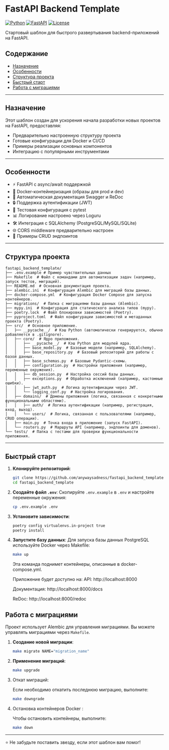 # FastAPI Backend Template

[![Python](https://img.shields.io/badge/Python-3.9%2B-blue)](https://python.org)
[![FastAPI](https://img.shields.io/badge/FastAPI%2B-green)](https://fastapi.tiangolo.com)
[![License](https://img.shields.io/badge/License-MIT-yellow)](https://opensource.org/licenses/MIT)

Стартовый шаблон для быстрого развертывания backend-приложений на FastAPI.


## Содержание

- [Назначение](#назначение)
- [Особенности](#особенности)
- [Структура проекта](#структура-проекта)
- [Быстрый старт](#быстрый-старт)
- [Работа с миграциями](#работа-с-миграциями)


---
## Назначение

Этот шаблон создан для ускорения начала разработки новых проектов на FastAPI, предоставляя:
- Предварительно настроенную структуру проекта
- Готовые конфигурации для Docker и CI/CD
- Примеры реализации основных компонентов
- Интеграцию с популярными инструментами
---

## Особенности

- ⚡ FastAPI с async/await поддержкой
- 🐳 Docker-контейнеризация (образы для prod и dev)
- 📝 Автоматическая документация Swagger и ReDoc
- 🔒 Поддержка аутентификации (JWT)
- 🧪 Тестовая конфигурация с pytest
- 📊 Логирование настроено через Loguru
- 🛠️ Интеграция с SQLAlchemy (PostgreSQL/MySQL/SQLite)
- 🌐 CORS middleware предварительно настроен
- 🔄 Примеры CRUD эндпоинтов

---
## Структура проекта

```
fastapi_backend_template/
├── .env.example # Пример чувствительных данных
├── Makefile  # Файл с командами для автоматизации задач (например, запуск тестов, миграций).
├── README.md  # Основная документация проекта.
├── alembic.ini  # Конфигурация Alembic для миграций базы данных.
├── docker-compose.yml  # Конфигурация Docker Compose для запуска контейнеров.
├── migrations/  # Папка с миграциями базы данных (Alembic).
├── mypy.ini  # Конфигурация для статического анализа типов (mypy).
├── poetry.lock  # Файл блокировки зависимостей (Poetry).
├── pyproject.toml  # Файл конфигурации зависимостей и метаданных проекта (Poetry).
├── src/  # Основное приложение.
│   ├── __pycache__/  # Кэш Python (автоматически генерируется, обычно добавляется в .gitignore).
│   ├── core/  # Ядро приложения.
│   │   ├── __pycache__/  # Кэш Python для модулей ядра.
│   │   ├── base_model.py  # Базовые модели (например, SQLAlchemy).
│   │   ├── base_repository.py  # Базовый репозиторий для работы с базой данных.
│   │   ├── base_schemas.py  # Базовые Pydantic-схемы.
│   │   ├── configuration.py  # Настройки приложения (например, переменные окружения).
│   │   ├── db_session.py  # Настройка сессий базы данных.
│   │   ├── exceptions.py  # Обработка исключений (например, кастомные ошибки).
│   │   ├── jwt_auth.py  # Логика аутентификации через JWT.
│   │   └── logging_conf.py  # Настройка логирования.
│   ├── domains/  # Домены приложения (логика, связанная с конкретными функциональными областями).
│   │   ├── auth/  # Логика аутентификации (например, регистрация, вход, выход).
│   │   └── users/  # Логика, связанная с пользователями (например, CRUD операции).
│   ├── main.py  # Точка входа в приложение (запуск FastAPI).
│   └── routers.py  # Маршруты API (например, эндпоинты для доменов).
└── tests/  # Папка с тестами для проверки функциональности приложения.
```
---
## Быстрый старт

1. **Клонируйте репозиторий**:
   ```bash
   git clone https://github.com/anywaysadness/fastapi_backend_template.git
   cd fastapi_backend_template
   ```
2. **Создайте файл `.env`**:
   Скопируйте `.env.example` в `.env` и настройте переменные окружения:
   ```bash
   cp .env.example .env
   ```
3. **Установите зависимости**:
   ```bash
   poetry config virtualenvs.in-project true
   poetry install
   ```
4. **Запустите базу данных**:
   Для запуска базы данных PostgreSQL используйте Docker через Makefile:
    ```bash
   make up
   ```
   Эта команда поднимет контейнеры, описанные в docker-compose.yml.

   Приложение будет доступно на:
    API: http://localhost:8000

    Документация: http://localhost:8000/docs

    ReDoc: http://localhost:8000/redoc

## Работа с миграциями

Проект использует Alembic для управления миграциями. Вы можете управлять миграциями через `Makefile`.

1. **Создание новой миграции**:
   ```bash
   make migrate NAME="migration_name"
   ```
2. **Применение миграций**:
   ```bash
   make upgrade
   ```
3. Откат миграций:

    Если необходимо откатить последнюю миграцию, выполните:
    ```bash
    make downgrade
    ```

4. Остановка контейнеров Docker :

    Чтобы остановить контейнеры, выполните:
    ```bash
    make down
    ```
___
⭐ Не забудьте поставить звезду, если этот шаблон вам помог!